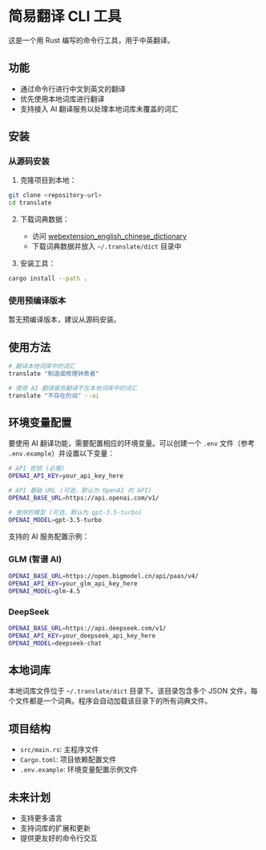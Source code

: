 # 简易翻译 CLI 工具

这是一个用 Rust 编写的命令行工具，用于中英翻译。

## 功能

- 通过命令行进行中文到英文的翻译
- 优先使用本地词库进行翻译
- 支持接入 AI 翻译服务以处理本地词库未覆盖的词汇

## 安装

### 从源码安装

1. 克隆项目到本地：
```bash
git clone <repository-url>
cd translate
```

2. 下载词典数据：
   - 访问 [webextension_english_chinese_dictionary](https://github.com/program-in-chinese/webextension_english_chinese_dictionary)
   - 下载词典数据并放入 `~/.translate/dict` 目录中

3. 安装工具：
```bash
cargo install --path .
```

### 使用预编译版本

暂无预编译版本，建议从源码安装。

## 使用方法

```bash
# 翻译本地词库中的词汇
translate "制造或修理钟表者"

# 使用 AI 翻译服务翻译不在本地词库中的词汇
translate "不存在的词" --ai
```

## 环境变量配置

要使用 AI 翻译功能，需要配置相应的环境变量。可以创建一个 `.env` 文件（参考 `.env.example`）并设置以下变量：

```bash
# API 密钥 (必需)
OPENAI_API_KEY=your_api_key_here

# API 基础 URL (可选，默认为 OpenAI 的 API)
OPENAI_BASE_URL=https://api.openai.com/v1/

# 使用的模型 (可选，默认为 gpt-3.5-turbo)
OPENAI_MODEL=gpt-3.5-turbo
```

支持的 AI 服务配置示例：

### GLM (智谱 AI)
```bash
OPENAI_BASE_URL=https://open.bigmodel.cn/api/paas/v4/
OPENAI_API_KEY=your_glm_api_key_here
OPENAI_MODEL=glm-4.5
```

### DeepSeek
```bash
OPENAI_BASE_URL=https://api.deepseek.com/v1/
OPENAI_API_KEY=your_deepseek_api_key_here
OPENAI_MODEL=deepseek-chat
```

## 本地词库

本地词库文件位于 `~/.translate/dict` 目录下。该目录包含多个 JSON 文件，每个文件都是一个词典。程序会自动加载该目录下的所有词典文件。

## 项目结构

- `src/main.rs`: 主程序文件
- `Cargo.toml`: 项目依赖配置文件
- `.env.example`: 环境变量配置示例文件

## 未来计划

- 支持更多语言
- 支持词库的扩展和更新
- 提供更友好的命令行交互